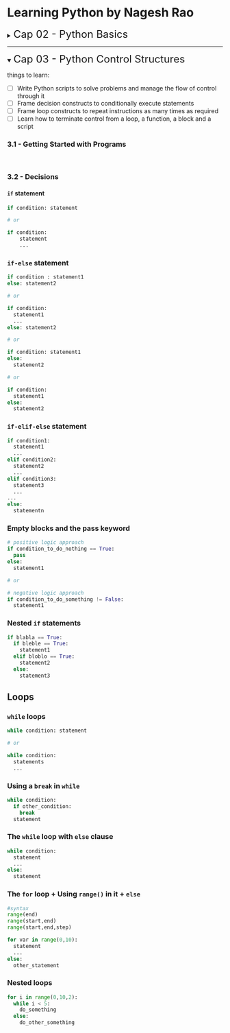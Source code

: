 # Learning Python by Nagesh Rao

<details>
<summary>
<font size=5> Cap 02 - Python Basics </font>
</summary>

<br />

Goals:
 - [x] Understand how statements make up a Python script
 - [x] Work with the basic data types of Python and operate upon them
 - [x] Understand how to use variables in Python and differentiate between references and objetcs
 - [x] Take input from the user and generate formated output

### 2.1 - Statements and Lines
> **statement** = A unit logical instruction to the interpreter

> **program** = A integral collection of statements

> **line** = sequence of chars ended by newline character

<br />

By default, python uses one line per statement, but with the `;` it's possible to separate more than one statement in a single line.

```python
print('ola') ; print('oi')

>>> ola
>>> oi
```


It's also possible make multiple line statements by using the operator `\`

```python
print('This \
is a \
multiple line \
statement')

>>> This is a multiple line statement
```
### 2.2 - Comments
<br />

### 2.3 - Basic Data Types
> Python does not require a variable to be declared as a specific type before use. All data is considered as objects (classes) which will be seen in most depth in chapter 12.

<br />

The objects in python can be on of theses specific types:
1. Integers (`int`)
1. Real numbers (`float`)
1. Comples numbers (`complex`)
1. Strings (`str`)
1. Boolean (`bool`)

More info in chapter 20. Here the author give A LOT of operations in every type above. 

### 2.4 - Identifiers (the name of things)
For variables names:
- alphabets, digits and underscores
- first digit not a number
- underscore in first digit has a special meaning (more on this later)
- cannot be the same of a keyword

Some good practices in creation of identifiers names ('first' means 'first word'):
- variables names: `first_second`
- class names: `FirstSecond`
- constant names: `FIRST_SECOND`
- rest: same of variables

### 2.5 - Keywords
Special words understood by Python.

Some Examples

|  |  |  |  |
|--|--|--|--|
| and | else | in | return |
| as | except | is | True |
| assert | False | lambda | try |
| break | finally | None | while |
| class | for | nonlocal | with |
| continue | from | not | yield |
| def | global | or |  |
| del | if | pass |  |
| elif | import | raise |  |

### 2.6 - Variables
Some thing about variables:
1. created when and where required
1. the value can change over time
1. the type can change over time
1. it is possible find out what type is 'compatible' with it
1. the possible operations are type-dependent
1. values are objects and variables are references to these objects

### 2.7 - Basic input and output
Some `print()` interesting examples:

```python
'{p} is {a}, {p} is {b}'.format(\
p='Python',a='easy',b='fun')

>>> 'Python is easy, Python is fun'
```


|Combination  |Meaning  |
|---------|---------|
|{0}     |Display argument #0         |
|{age}     |Display argument named `age`         |
|{} |        Display next argument | 
|{0:d}     |Display argument #0 in decimal         |
|{age:d}    |Display argumento named `age` in decimal         |
|{:d}    |Display the next argument in decimal          |

</details>

---

<details open>
<summary>
<font size=5> Cap 03 - Python Control Structures </font>
</summary>

things to learn:
- [ ] Write Python scripts to solve problems and manage the flow of control through it
- [ ] Frame decision constructs to conditionally execute statements
- [ ] Frame loop constructs to repeat instructions as many times as required
- [ ] Learn how to terminate control from a loop, a function, a block and a script

### 3.1 - Getting Started with Programs
<br/>

### 3.2 - Decisions

#### `if` statement
```python
if condition: statement

# or

if condition:
    statement
    ...
```

### `if-else` statement
```python
if condition : statement1
else: statement2

# or

if condition:
  statement1
  ...
else: statement2

# or

if condition: statement1
else: 
  statement2

# or

if condition:
  statement1
else:
  statement2
```

### `if-elif-else` statement
```python
if condition1:
  statement1
  ...
elif condition2:
  statement2
  ...
elif condition3:
  statement3
  ...
...
else:
  statementn  
```

### Empty blocks and the pass keyword
```python
# positive logic approach
if condition_to_do_nothing == True:
  pass
else:
  statement1

# or

# negative logic approach
if condition_to_do_something != False:
  statement1
```

### Nested `if` statements
```python
if blabla == True:
  if bleble == True:
    statement1
  elif bloblo == True:
    statement2
  else:
    statement3
```

## Loops
### `while` loops
```python
while condition: statement

# or

while condition:
  statements
  ...
```

### Using a `break` in `while`
```python
while condition:
  if other_condition:
    break
  statement
```

### The `while` loop with `else` clause
```python
while condition:
  statement
  ...
else:
  statement
```

### The `for` loop + Using `range()` in it + `else`
```python
#syntax
range(end)
range(start,end)
range(start,end,step)

for var in range(0,10):
  statement
  ...
else:
  other_statement
```

### Nested loops
```python
for i in range(0,10,2):
  while i < 5:
    do_something
  else:
    do_other_something
    
```







</details>
